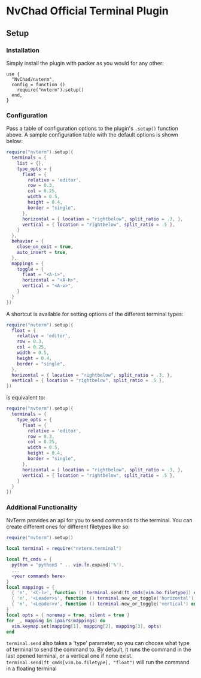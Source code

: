 # NvChad Official Terminal Plugin

## Setup

### Installation

Simply install the plugin with packer as you would for any other:

```
use {
  "NvChad/nvterm",
  config = function ()
    require("nvterm").setup()
  end,
}
```

### Configuration
Pass a table of configuration options to the plugin's `.setup()` function above.
A sample configuration table with the default options is shown below:

```lua
require("nvterm").setup({
  terminals = {
    list = {},
    type_opts = {
      float = {
        relative = 'editor',
        row = 0.3,
        col = 0.25,
        width = 0.5,
        height = 0.4,
        border = "single",
      },
      horizontal = { location = "rightbelow", split_ratio = .3, },
      vertical = { location = "rightbelow", split_ratio = .5 },
    }
  },
  behavior = {
    close_on_exit = true,
    auto_insert = true,
  },
  mappings = {
    toggle = {
      float = "<A-i>",
      horizontal = "<A-h>",
      vertical = "<A-v>",
    }
  }
})
```
A shortcut is available for setting options of the different terminal types:
```lua
require("nvterm").setup({
  float = {
    relative = 'editor',
    row = 0.3,
    col = 0.25,
    width = 0.5,
    height = 0.4,
    border = "single",
  },
  horizontal = { location = "rightbelow", split_ratio = .3, },
  vertical = { location = "rightbelow", split_ratio = .5 },
})
```

is equivalent to:

```lua
require("nvterm").setup({
  terminals = {
    type_opts = {
      float = {
        relative = 'editor',
        row = 0.3,
        col = 0.25,
        width = 0.5,
        height = 0.4,
        border = "single",
      },
      horizontal = { location = "rightbelow", split_ratio = .3, },
      vertical = { location = "rightbelow", split_ratio = .5 },
    }
  }
})
```

### Additional Functionality

NvTerm provides an api for you to send commands to the terminal. You can create different ones for different filetypes like so:
```lua
require("nvterm").setup()

local terminal = require("nvterm.terminal")

local ft_cmds = {
  python = "python3 " .. vim.fn.expand('%'),
  ...
  <your commands here>
}
local mappings = {
  { 'n', '<C-l>', function () terminal.send(ft_cmds[vim.bo.filetype]) end },
  { 'n', '<Leader>s', function () terminal.new_or_toggle('horizontal') end },
  { 'n', '<Leader>v', function () terminal.new_or_toggle('vertical') end },
}
local opts = { noremap = true, silent = true }
for _, mapping in ipairs(mappings) do
  vim.keymap.set(mapping[1], mapping[2], mapping[3], opts)
end
```

`terminal.send` also takes a 'type' parameter, so you can choose what type of terminal to send the command to.
By default, it runs the command in the last opened terminal, or a vertical one if none exist.
`terminal.send(ft_cmds[vim.bo.filetype], "float")` will run the command in a floating terminal

